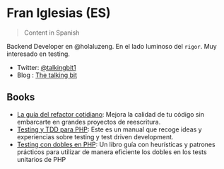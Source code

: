 # Fran Iglesias (ES)

> Content in Spanish

Backend Developer en @holaluzeng. En el lado luminoso del `rigor`. Muy interesado en testing.

* Twitter: [@talkingbit1](https://twitter.com/talkingbit1)
* Blog : [The talking bit](https://franiglesias.github.io/)

## Books

* [La guía del refactor cotidiano](https://leanpub.com/refactorcotidiano): Mejora la calidad de tu código sin embarcarte en grandes proyectos de reescritura.
* [Testing y TDD para PHP](https://leanpub.com/testingytddparaphp): Este es un manual que recoge ideas y experiencias sobre testing y test driven development. 
* [Testing con dobles en PHP](https://leanpub.com/testingcondoblesenphp):  Un libro guía con heurísticas y patrones prácticos para utilizar de manera eficiente los dobles en los tests unitarios de PHP